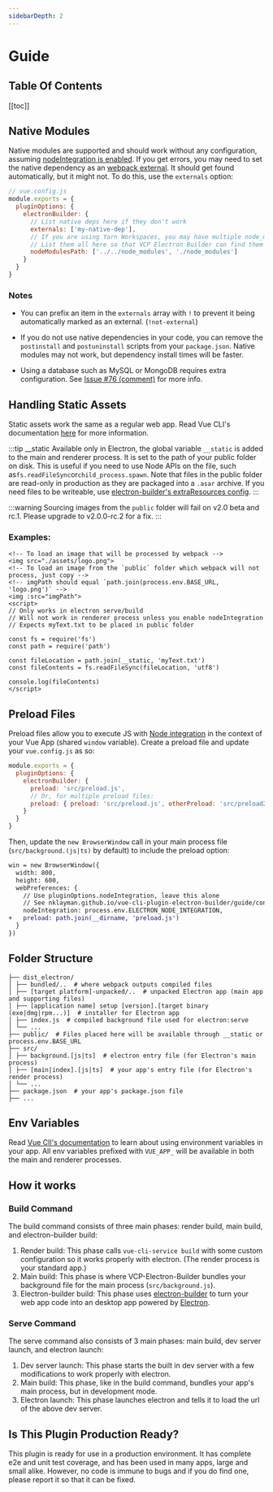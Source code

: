 ```yaml
---
sidebarDepth: 2
---
```


# Guide

## Table Of Contents

[[toc]]

## Native Modules

Native modules are supported and should work without any configuration, assuming [nodeIntegration is enabled](./configuration.md#node-integration). If you get errors, you may need to set the native dependency as an [webpack external](https://webpack.js.org/configuration/externals/). It should get found automatically, but it might not. To do this, use the `externals` option:

```javascript
// vue.config.js
module.exports = {
  pluginOptions: {
    electronBuilder: {
      // List native deps here if they don't work
      externals: ['my-native-dep'],
      // If you are using Yarn Workspaces, you may have multiple node_modules folders
      // List them all here so that VCP Electron Builder can find them
      nodeModulesPath: ['../../node_modules', './node_modules']
    }
  }
}
```

### Notes

- You can prefix an item in the `externals` array with `!` to prevent it being automatically marked as an external. (`!not-external`)

- If you do not use native dependencies in your code, you can remove the `postinstall` and `postuninstall` scripts from your `package.json`. Native modules may not work, but dependency install times will be faster.

- Using a database such as MySQL or MongoDB requires extra configuration. See [Issue #76 (comment)](https://github.com/nklayman/vue-cli-plugin-electron-builder/issues/76#issuecomment-420060179) for more info.

## Handling Static Assets

Static assets work the same as a regular web app. Read Vue CLI's documentation [here](https://cli.vuejs.org/guide/html-and-static-assets.html#static-assets-handling) for more information.

<!-- prettier-ignore -->
:::tip __static
Available only in Electron, the global variable `__static` is added to the main and renderer process. It is set to the path of your public folder on disk. This is useful if you need to use Node APIs on the file, such as`fs.readFileSync`or`child_process.spawn`. Note that files in the public folder are read-only in production as they are packaged into a `.asar` archive. If you need files to be writeable, use [electron-builder's extraResources config](https://www.electron.build/configuration/contents#extraresources).
:::

:::warning
Sourcing images from the `public` folder will fail on v2.0 beta and rc.1. Please upgrade to v2.0.0-rc.2 for a fix.
:::

### Examples:

```vue
<!-- To load an image that will be processed by webpack -->
<img src="./assets/logo.png">
<!-- To load an image from the `public` folder which webpack will not process, just copy -->
<!-- imgPath should equal `path.join(process.env.BASE_URL, 'logo.png')` -->
<img :src="imgPath">
<script>
// Only works in electron serve/build
// Will not work in renderer process unless you enable nodeIntegration
// Expects myText.txt to be placed in public folder

const fs = require('fs')
const path = require('path')

const fileLocation = path.join(__static, 'myText.txt')
const fileContents = fs.readFileSync(fileLocation, 'utf8')

console.log(fileContents)
</script>
```

## Preload Files

Preload files allow you to execute JS with [Node integration](/guide/configuration.html#node-integration) in the context of your Vue App (shared `window` variable). Create a preload file and update your `vue.config.js` as so:

```js
module.exports = {
  pluginOptions: {
    electronBuilder: {
      preload: 'src/preload.js',
      // Or, for multiple preload files:
      preload: { preload: 'src/preload.js', otherPreload: 'src/preload2.js' }
    }
  }
}
```

Then, update the `new BrowserWindow` call in your main process file (`src/background.(js|ts)` by default) to include the preload option:

```diff
win = new BrowserWindow({
  width: 800,
  height: 600,
  webPreferences: {
    // Use pluginOptions.nodeIntegration, leave this alone
    // See nklayman.github.io/vue-cli-plugin-electron-builder/guide/configuration.html#node-integration for more info
    nodeIntegration: process.env.ELECTRON_NODE_INTEGRATION,
+   preload: path.join(__dirname, 'preload.js')
  }
})
```

## Folder Structure

```
├── dist_electron/
│ ├── bundled/..  # where webpack outputs compiled files
│ ├── [target platform]-unpacked/..  # unpacked Electron app (main app and supporting files)
│ ├── [application name] setup [version].[target binary (exe|dmg|rpm...)]  # installer for Electron app
│ ├── index.js  # compiled background file used for electron:serve
│ └── ...
├── public/  # Files placed here will be available through __static or process.env.BASE_URL
├── src/
│ ├── background.[js|ts]  # electron entry file (for Electron's main process)
│ ├── [main|index].[js|ts]  # your app's entry file (for Electron's render process)
│ └── ...
├── package.json  # your app's package.json file
├── ...
```

## Env Variables

Read [Vue ClI's documentation](https://cli.vuejs.org/guide/mode-and-env.html) to learn about using environment variables in your app. All env variables prefixed with `VUE_APP_` will be available in both the main and renderer processes.

## How it works

### Build Command

The build command consists of three main phases: render build, main build, and electron-builder build:

1.  Render build: This phase calls `vue-cli-service build` with some custom configuration so it works properly with electron. (The render process is your standard app.)
2.  Main build: This phase is where VCP-Electron-Builder bundles your background file for the main process (`src/background.js`).
3.  Electron-builder build: This phase uses [electron-builder](https://www.electron.build) to turn your web app code into an desktop app powered by [Electron](https://electronjs.org).

### Serve Command

The serve command also consists of 3 main phases: main build, dev server launch, and electron launch:

1.  Dev server launch: This phase starts the built in dev server with a few modifications to work properly with electron.
2.  Main build: This phase, like in the build command, bundles your app's main process, but in development mode.
3.  Electron launch: This phase launches electron and tells it to load the url of the above dev server.

## Is This Plugin Production Ready?

This plugin is ready for use in a production environment. It has complete e2e and unit test coverage, and has been used in many apps, large and small alike. However, no code is immune to bugs and if you do find one, please report it so that it can be fixed.
